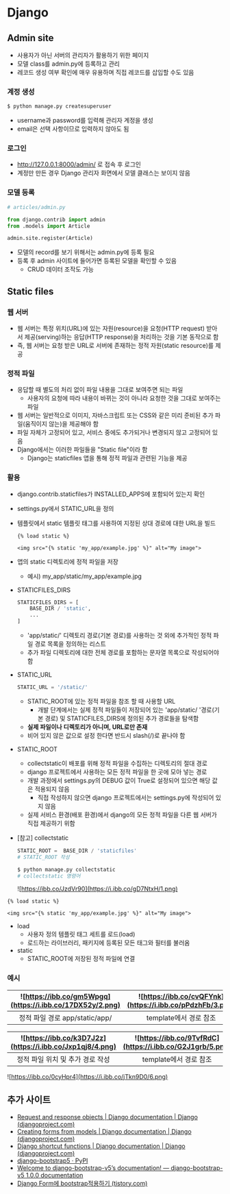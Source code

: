 # Django

## Admin site

- 사용자가 아닌 서버의 관리자가 활용하기 위한 페이지
- 모델 class를 admin.py에 등록하고 관리
- 레코드 생성 여부 확인에 매우 유용하며 직접 레코드를 삽입할 수도 있음

### 계정 생성

```bash
$ python manage.py createsuperuser
```

- username과 password를 입력해 관리자 계정을 생성
- email은 선택 사항이므로 입력하지 않아도 됨

### 로그인

-  http://127.0.0.1:8000/admin/ 로 접속 후 로그인
- 계정만 만든 경우 Django 관리자 화면에서 모델 클래스는 보이지 않음

### 모델 등록

```python
# articles/admin.py

from django.contrib import admin
from .models import Article

admin.site.register(Article)
```

- 모델의 record를 보기 위해서는 admin.py에 등록 필요
- 등록 후 admin 사이트에 들어가면 등록된 모델을 확인할 수 있음
  - CRUD 데이터 조작도 가능

## Static files

### 웹 서버

- 웹 서버는 특정 위치(URL)에 있는 자원(resource)을 요청(HTTP request) 받아서 제공(serving)하는 응답(HTTP response)을 처리하는 것을 기본 동작으로 함
- 즉, 웹 서버는 요청 받은 URL로 서버에 존재하는 정적 자원(static resource)를 제공

### 정적 파일

- 응답할 때 별도의 처리 없이 파일 내용을 그대로 보여주면 되는 파일
  - 사용자의 요청에 따라 내용이 바뀌는 것이 아니라 요청한 것을 그대로 보여주는 파일
- 웹 서버는 일반적으로 이미지, 자바스크립트 또는 CSS와 같은 미리 준비된 추가 파일(움직이지 않는)을 제공해야 함
- 파일 자체가 고정되어 있고, 서비스 중에도 추가되거나 변경되지 않고 고정되어 있음
- Django에서는 이러한 파일들을 "Static file"이라 함
  - Django는 staticfiles 앱을 통해 정적 파일과 관련된 기능을 제공

### 활용

- django.contrib.staticfiles가 INSTALLED_APPS에 포함되어 있는지 확인

- settings.py에서 STATIC_URL을 정의

- 템플릿에서 static 템플릿 태그를 사용하여 지정된 상대 경로에 대한 URL을 빌드

  ```django
  {% load static %}
  
  <img src="{% static 'my_app/example.jpg' %}" alt="My image">
  ```

- 앱의 static 디렉토리에 정적 파일을 저장

  - 예시) my_app/static/my_app/example.jpg

- STATICFILES_DIRS

  ```python
  STATICFILES_DIRS = [
      BASE_DIR / 'static',
      ...
  ]
  ```

  - 'app/static/' 디렉토리 경로(기본 경로)를 사용하는 것 외에 추가적인 정적 파일 경로 목록을 정의하는 리스트
  - 추가 파일 디렉토리에 대한 전체 경로를 포함하는 문자열 목록으로 작성되어야 함

- STATIC_URL

  ```python
  STATIC_URL = '/static/'
  ```

  - STATIC_ROOT에 있는 정적 파일을 참조 할 때 사용할 URL
    - 개발 단계에서는 실제 정적 파일들이 저장되어 있는 'app/static/ '경로(기본 경로) 및 STATICFILES_DIRS에 정의된 추가 경로들을 탐색함
  - **실제 파일이나 디렉토리가 아니며, URL로만 존재**
  - 비어 있지 않은 값으로 설정 한다면 반드시 slash(/)로 끝나야 함

- STATIC_ROOT

  - collectstatic이 배포를 위해 정적 파일을 수집하는 디렉토리의 절대 경로
  - django 프로젝트에서 사용하는 모든 정적 파일을 한 곳에 모아 넣는 경로
  - 개발 과정에서 settings.py의 DEBUG 값이 True로 설정되어 있으면 해당 값은 적용되지 않음
    - 직접 작성하지 않으면 django 프로젝트에서는 settings.py에 작성되어 있지 않음
  - 실제 서비스 환경(배포 환경)에서 django의 모든 정적 파일을 다른 웹 서버가 직접 제공하기 위함

- [참고] collectstatic

  ```python
  STATIC_ROOT =  BASE_DIR / 'staticfiles'
  # STATIC_ROOT 작성
  ```

  ```bash
  $ python manage.py collectstatic
  # collectstatic 명령어
  ```

  ![https://ibb.co/JzdVr90](https://i.ibb.co/gD7NtxH/1.png)

```django
{% load static %}

<img src="{% static 'my_app/example.jpg' %}" alt="My image">
```

- load
  - 사용자 정의 템플릿 태그 세트를 로드(load)
  - 로드하는 라이브러리, 패키지에 등록된 모든 태그와 필터를 불러옴
- static
  - STATIC_ROOT에 저장된 정적 파일에 연결

### 예시

| ![https://ibb.co/gm5Wpgq](https://i.ibb.co/17DX52y/2.png) | ![https://ibb.co/cvQFYnk](https://i.ibb.co/pPdzhFb/3.png) |
| :-------------------------------------------------------: | :-------------------------------------------------------: |
|              정적 파일 경로 app/static/app/               |                  template에서 경로 참조                   |

| ![https://ibb.co/k3D7J2z](https://i.ibb.co/Jxp1qj8/4.png) | ![https://ibb.co/9TvfRdC](https://i.ibb.co/G2J1grb/5.png) |
| :-------------------------------------------------------: | :-------------------------------------------------------: |
|             정적 파일 위치 및 추가 경로 작성              |                  template에서 경로 참조                   |

![https://ibb.co/0cyHpr4](https://i.ibb.co/jTkn9D0/6.png)

## 추가 사이트

- [Request and response objects | Django documentation | Django (djangoproject.com)](https://docs.djangoproject.com/en/4.1/ref/request-response/)
- [Creating forms from models | Django documentation | Django (djangoproject.com)](https://docs.djangoproject.com/en/4.1/topics/forms/modelforms/)
- [Django shortcut functions | Django documentation | Django (djangoproject.com)](https://docs.djangoproject.com/en/4.1/topics/http/shortcuts/)
- [django-bootstrap5 · PyPI](https://pypi.org/project/django-bootstrap5/)
- [Welcome to django-bootstrap-v5’s documentation! — django-bootstrap-v5 1.0.0 documentation](https://django-bootstrap-v5.readthedocs.io/en/latest/)
- [Django Form에 bootstrap적용하기 (tistory.com)](https://hyun-am-coding.tistory.com/entry/Django-Form에-bootstrap적용하기)

